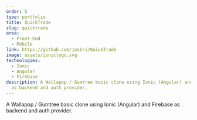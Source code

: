 ```yaml
---
order: 5
type: portfolio
title: QuickTrade
slug: quicktrade
area:
  - Front-End
  - Mobile
link: https://github.com/josbri/QuickTrade
image: assets/ioniclogo.svg
technologies:
  - Ionic
  - Angular
  - Firebase
description: A Wallapop / Gumtree basic clone using Ionic (Angular) and Firebase
  as backend and auth provider.
---
```


A Wallapop / Gumtree basic clone using Ionic (Angular) and Firebase as backend and auth provider.
